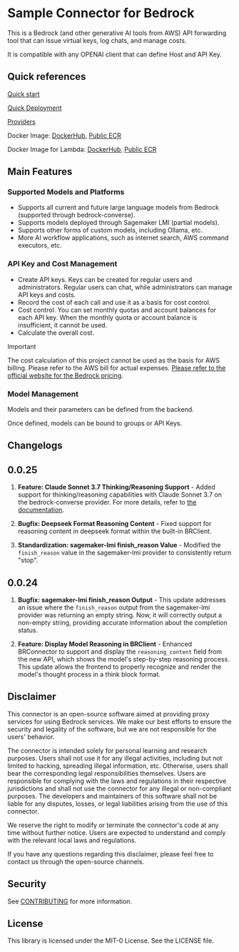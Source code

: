 # Sample Connector for Bedrock

This is a Bedrock (and other generative AI tools from AWS) API forwarding tool that can issue virtual keys, log chats, and manage costs.

It is compatible with any OPENAI client that can define Host and API Key.

## Quick references

[Quick start](https://aws-samples.github.io/sample-connector-for-bedrock/home/quick-start/)

[Quick Deployment](https://aws-samples.github.io/sample-connector-for-bedrock/home/deployment/)

[Providers](https://aws-samples.github.io/sample-connector-for-bedrock/providers/introduction/)

Docker Image: [DockerHub](https://hub.docker.com/r/cloudbeer/sample-connector-for-bedrock/tags), [Public ECR](https://gallery.ecr.aws/x6u9o2u4/sample-connector-for-bedrock)

Docker Image for Lambda: [DockerHub](https://hub.docker.com/r/cloudbeer/sample-connector-for-bedrock-lambda/tags), [Public ECR](https://gallery.ecr.aws/x6u9o2u4/sample-connector-for-bedrock-lambda)

## Main Features

### Supported Models and Platforms

- Supports all current and future large language models from Bedrock (supported through bedrock-converse).
- Supports models deployed through Sagemaker LMI (partial models).
- Supports other forms of custom models, including Ollama, etc.
- More AI workflow applications, such as internet search, AWS command executors, etc.

### API Key and Cost Management

- Create API keys. Keys can be created for regular users and administrators. Regular users can chat, while administrators can manage API keys and costs.
- Record the cost of each call and use it as a basis for cost control.
- Cost control. You can set monthly quotas and account balances for each API key. When the monthly quota or account balance is insufficient, it cannot be used.
- Calculate the overall cost.

> [!IMPORTANT]  
>
> The cost calculation of this project cannot be used as the basis for AWS billing. Please refer to the AWS bill for actual expenses. [Please refer to the official website for the Bedrock pricing](https://aws.amazon.com/bedrock/pricing).

### Model Management

Models and their parameters can be defined from the backend.

Once defined, models can be bound to groups or API Keys.

## Changelogs

## 0.0.25

1. **Feature: Claude Sonnet 3.7 Thinking/Reasoning Support** - Added support for thinking/reasoning capabilities with Claude Sonnet 3.7 on the bedrock-converse provider. For more details, refer to [the documentation](../providers/bedrock-converse.md).

2. **Bugfix: Deepseek Format Reasoning Content** - Fixed support for reasoning content in deepseek format within the built-in BRClient.

3. **Standardization: sagemaker-lmi finish_reason Value** - Modified the `finish_reason` value in the sagemaker-lmi provider to consistently return "stop".

## 0.0.24

1. **Bugfix: sagemaker-lmi finish_reason Output** - This update addresses an issue where the `finish_reason` output from the sagemaker-lmi provider was returning an empty string. Now, it will correctly output a non-empty string, providing accurate information about the completion status.

2. **Feature: Display Model Reasoning in BRClient** - Enhanced BRConnector to support and display the `reasoning_content` field from the new API, which shows the model's step-by-step reasoning process. This update allows the frontend to properly recognize and render the model's thought process in a think block format.

## Disclaimer

This connector is an open-source software aimed at providing proxy services for using Bedrock services. We make our best efforts to ensure the security and legality of the software, but we are not responsible for the users' behavior.

The connector is intended solely for personal learning and research purposes. Users shall not use it for any illegal activities, including but not limited to hacking, spreading illegal information, etc. Otherwise, users shall bear the corresponding legal responsibilities themselves. Users are responsible for complying with the laws and regulations in their respective jurisdictions and shall not use the connector for any illegal or non-compliant purposes. The developers and maintainers of this software shall not be liable for any disputes, losses, or legal liabilities arising from the use of this connector.

We reserve the right to modify or terminate the connector's code at any time without further notice. Users are expected to understand and comply with the relevant local laws and regulations.

If you have any questions regarding this disclaimer, please feel free to contact us through the open-source channels.

## Security

See [CONTRIBUTING](CONTRIBUTING.md#security-issue-notifications) for more information.

## License

This library is licensed under the MIT-0 License. See the LICENSE file.
